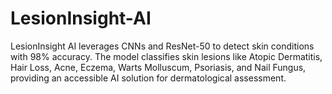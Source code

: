 # LesionInsight-AI
LesionInsight AI leverages CNNs and ResNet-50 to detect skin conditions with 98% accuracy. The model classifies skin lesions like Atopic Dermatitis, Hair Loss, Acne, Eczema, Warts Molluscum, Psoriasis, and Nail Fungus, providing an accessible AI solution for dermatological assessment.
